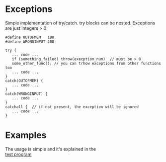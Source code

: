 # Exceptions

 Simple implementation of try/catch. try blocks can be nested.
 Exceptions are just integers > 0:
 
    #define OUTOFMEM   100
    #define WRONGINPUT 200
    
    try {
       ... code ...
       if (something_failed) throw(execption_num)  // must be > 0 
       some_other_func(); // you can trhow exceptions from other functions too 
       ... code ...
    }  
    catch(OUTOFMEM) {
       ... code ...
    }
    catch(WRONGINPUT) {
       ... code ...
    }
    catchall {  // if not present, the exception will be ignored
       ... code ...
    }

# Examples

  The usage is simple and it's explained in the  
[test program](https://github.com/rdentato/clibutl/blob/master/test/ut_try.c)
  
   